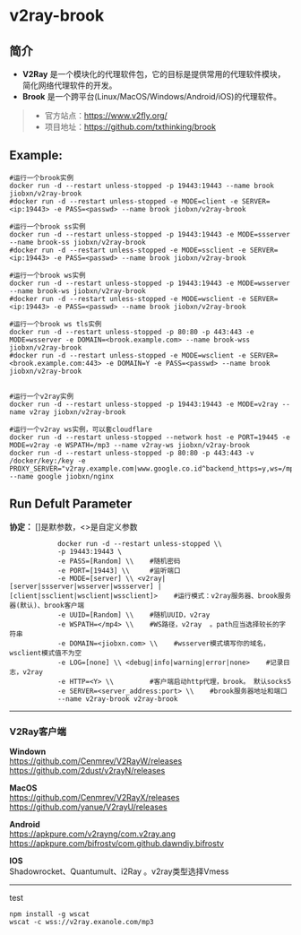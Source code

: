 v2ray-brook
===
## 简介
* **V2Ray** 是一个模块化的代理软件包，它的目标是提供常用的代理软件模块，简化网络代理软件的开发。
* **Brook** 是一个跨平台(Linux/MacOS/Windows/Android/iOS)的代理软件。
> * 官方站点：https://www.v2fly.org/
> * 项目地址：https://github.com/txthinking/brook


## Example:

    #运行一个brook实例
    docker run -d --restart unless-stopped -p 19443:19443 --name brook jiobxn/v2ray-brook
    #docker run -d --restart unless-stopped -e MODE=client -e SERVER=<ip:19443> -e PASS=<passwd> --name brook jiobxn/v2ray-brook

    #运行一个brook ss实例
    docker run -d --restart unless-stopped -p 19443:19443 -e MODE=ssserver --name brook-ss jiobxn/v2ray-brook
    #docker run -d --restart unless-stopped -e MODE=ssclient -e SERVER=<ip:19443> -e PASS=<passwd> --name brook jiobxn/v2ray-brook

    #运行一个brook ws实例
    docker run -d --restart unless-stopped -p 19443:19443 -e MODE=wsserver --name brook-ws jiobxn/v2ray-brook
    #docker run -d --restart unless-stopped -e MODE=wsclient -e SERVER=<ip:19443> -e PASS=<passwd> --name brook jiobxn/v2ray-brook

    #运行一个brook ws tls实例
    docker run -d --restart unless-stopped -p 80:80 -p 443:443 -e MODE=wsserver -e DOMAIN=<brook.example.com> --name brook-wss jiobxn/v2ray-brook
    #docker run -d --restart unless-stopped -e MODE=wsclient -e SERVER=<brook.example.com:443> -e DOMAIN=Y -e PASS=<passwd> --name brook jiobxn/v2ray-brook


    #运行一个v2ray实例
    docker run -d --restart unless-stopped -p 19443:19443 -e MODE=v2ray --name v2ray jiobxn/v2ray-brook

    #运行一个v2ray ws实例，可以套cloudflare
    docker run -d --restart unless-stopped --network host -e PORT=19445 -e MODE=v2ray -e WSPATH=/mp3 --name v2ray-ws jiobxn/v2ray-brook
    docker run -d --restart unless-stopped -p 80:80 -p 443:443 -v /docker/key:/key -e PROXY_SERVER="v2ray.example.com|www.google.co.id^backend_https=y,ws=/mp3|172.17.0.1:19445" --name google jiobxn/nginx


## Run Defult Parameter
**协定：** []是默参数，<>是自定义参数

				docker run -d --restart unless-stopped \\
				-p 19443:19443 \
				-e PASS=[Random] \\    #随机密码
				-e PORT=[19443] \\     #监听端口
				-e MODE=[server] \\ <v2ray| [server|ssserver|wsserver|wssserver] | [client|ssclient|wsclient|wssclient]>    #运行模式：v2ray服务器、brook服务器(默认)、brook客户端
				-e UUID=[Random] \\    #随机UUID，v2ray
				-e WSPATH=</mp4> \\    #WS路径，v2ray  。path应当选择较长的字符串
				-e DOMAIN=<jiobxn.com> \\    #wsserver模式填写你的域名，wsclient模式值不为空
				-e LOG=[none] \\ <debug|info|warning|error|none>    #记录日志，v2ray
				-e HTTP=<Y> \\         #客户端启动http代理，brook。 默认socks5
				-e SERVER=<server_address:port> \\    #brook服务器地址和端口
				--name v2ray-brook v2ray-brook

****

### V2Ray客户端

**Windown**  
https://github.com/Cenmrev/V2RayW/releases  
https://github.com/2dust/v2rayN/releases

**MacOS**  
https://github.com/Cenmrev/V2RayX/releases  
https://github.com/yanue/V2rayU/releases

**Android**  
https://apkpure.com/v2rayng/com.v2ray.ang  
https://apkpure.com/bifrostv/com.github.dawndiy.bifrostv

**IOS**  
Shadowrocket、Quantumult、i2Ray 。v2ray类型选择Vmess

****

test

    npm install -g wscat
    wscat -c wss://v2ray.exanole.com/mp3
